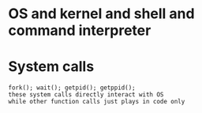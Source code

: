 # OS and kernel and shell and command interpreter

# System calls
```
fork(); wait(); getpid(); getppid();
these system calls directly interact with OS
while other function calls just plays in code only
```
